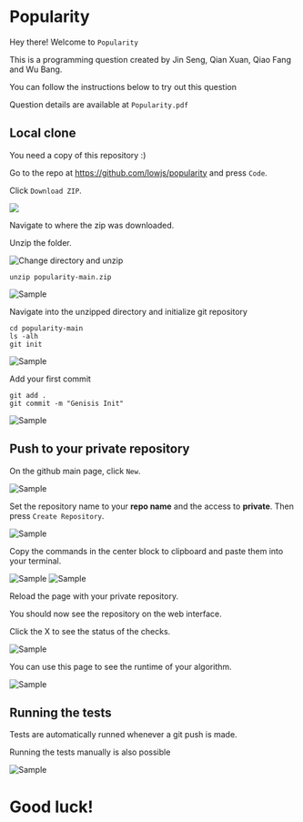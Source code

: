# Popularity

Hey there!
Welcome to ` Popularity ` 

This is a programming question created by Jin Seng, Qian Xuan, Qiao Fang and Wu Bang. 

You can follow the instructions below to try out this question

Question details are available at `Popularity.pdf`

## Local clone 
You need a copy of this repository :)

Go to the repo at https://github.com/lowjs/popularity and press `Code`.


Click `Download ZIP`.

![ ](https://github.com/lowjs/popularity/blob/main/resource/1.png?raw=true)

Navigate to where the zip was downloaded.

Unzip the folder.

![Change directory and unzip](https://github.com/lowjs/popularity/blob/main/resource/2.png?raw=true)

```
unzip popularity-main.zip
```

![Sample](https://github.com/lowjs/popularity/blob/main/resource/3.png?raw=true)

Navigate into the unzipped directory and initialize git repository

```
cd popularity-main
ls -alh
git init
```

![Sample](https://github.com/lowjs/popularity/blob/main/resource/4.png?raw=true)

Add your first commit

```
git add .
git commit -m "Genisis Init"
```
![Sample](https://github.com/lowjs/popularity/blob/main/resource/5.png?raw=true)

## Push to your private repository

On the github main page, click `New`.

![Sample](https://github.com/lowjs/popularity/blob/main/resource/6.png?raw=true)

Set the repository name to your **repo name** and the access to **private**. Then press `Create Repository`.

![Sample](https://github.com/lowjs/popularity/blob/main/resource/7.png?raw=true)

Copy the commands in the center block to clipboard and paste them into your terminal.

![Sample](https://github.com/lowjs/popularity/blob/main/resource/8.png?raw=true)
![Sample](https://github.com/lowjs/popularity/blob/main/resource/9.png?raw=true)

Reload the page with your private repository. 

You should now see the repository on the web interface.

Click the X to see the status of the checks.

![Sample](https://github.com/lowjs/popularity/blob/main/resource/10.png?raw=true)

You can use this page to see the runtime of your algorithm.

![Sample](https://github.com/lowjs/popularity/blob/main/resource/time.png?raw=true)


## Running the tests
Tests are automatically runned whenever a git push is made. 

Running the tests manually is also possible

![Sample](https://github.com/lowjs/popularity/blob/main/resource/success.png?raw=true)

# Good luck!

